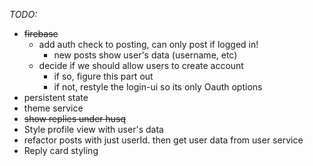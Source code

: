 *TODO:*
- ~~firebase~~
    - add auth check to posting, can only post if logged in!
        - new posts show user's data (username, etc)
    - decide if we should allow users to create account
        - if so, figure this part out
        - if not, restyle the login-ui so its only Oauth options
- persistent state
- theme service
- ~~show replies under husq~~ 
- Style profile view with user's data
- refactor posts with just userId. then get user data from user service
- Reply card styling
